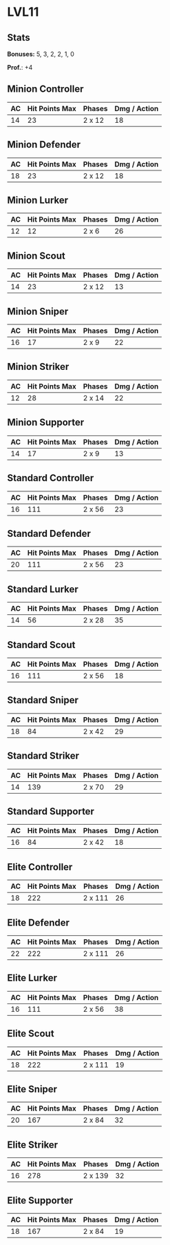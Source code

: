 # LVL11
## Stats
**Bonuses:**
5, 3, 2, 2, 1, 0

**Prof.**: +4
## Minion Controller
| AC  | Hit Points Max | Phases | Dmg / Action |
|  --- | -------------- | ------ | ------------ |
|14|23|2 x 12|18
## Minion Defender
| AC  | Hit Points Max | Phases | Dmg / Action |
|  --- | -------------- | ------ | ------------ |
|18|23|2 x 12|18
## Minion Lurker
| AC  | Hit Points Max | Phases | Dmg / Action |
|  --- | -------------- | ------ | ------------ |
|12|12|2 x 6|26
## Minion Scout
| AC  | Hit Points Max | Phases | Dmg / Action |
|  --- | -------------- | ------ | ------------ |
|14|23|2 x 12|13
## Minion Sniper
| AC  | Hit Points Max | Phases | Dmg / Action |
|  --- | -------------- | ------ | ------------ |
|16|17|2 x 9|22
## Minion Striker
| AC  | Hit Points Max | Phases | Dmg / Action |
|  --- | -------------- | ------ | ------------ |
|12|28|2 x 14|22
## Minion Supporter
| AC  | Hit Points Max | Phases | Dmg / Action |
|  --- | -------------- | ------ | ------------ |
|14|17|2 x 9|13
## Standard Controller
| AC  | Hit Points Max | Phases | Dmg / Action |
|  --- | -------------- | ------ | ------------ |
|16|111|2 x 56|23
## Standard Defender
| AC  | Hit Points Max | Phases | Dmg / Action |
|  --- | -------------- | ------ | ------------ |
|20|111|2 x 56|23
## Standard Lurker
| AC  | Hit Points Max | Phases | Dmg / Action |
|  --- | -------------- | ------ | ------------ |
|14|56|2 x 28|35
## Standard Scout
| AC  | Hit Points Max | Phases | Dmg / Action |
|  --- | -------------- | ------ | ------------ |
|16|111|2 x 56|18
## Standard Sniper
| AC  | Hit Points Max | Phases | Dmg / Action |
|  --- | -------------- | ------ | ------------ |
|18|84|2 x 42|29
## Standard Striker
| AC  | Hit Points Max | Phases | Dmg / Action |
|  --- | -------------- | ------ | ------------ |
|14|139|2 x 70|29
## Standard Supporter
| AC  | Hit Points Max | Phases | Dmg / Action |
|  --- | -------------- | ------ | ------------ |
|16|84|2 x 42|18
## Elite Controller
| AC  | Hit Points Max | Phases | Dmg / Action |
|  --- | -------------- | ------ | ------------ |
|18|222|2 x 111|26
## Elite Defender
| AC  | Hit Points Max | Phases | Dmg / Action |
|  --- | -------------- | ------ | ------------ |
|22|222|2 x 111|26
## Elite Lurker
| AC  | Hit Points Max | Phases | Dmg / Action |
|  --- | -------------- | ------ | ------------ |
|16|111|2 x 56|38
## Elite Scout
| AC  | Hit Points Max | Phases | Dmg / Action |
|  --- | -------------- | ------ | ------------ |
|18|222|2 x 111|19
## Elite Sniper
| AC  | Hit Points Max | Phases | Dmg / Action |
|  --- | -------------- | ------ | ------------ |
|20|167|2 x 84|32
## Elite Striker
| AC  | Hit Points Max | Phases | Dmg / Action |
|  --- | -------------- | ------ | ------------ |
|16|278|2 x 139|32
## Elite Supporter
| AC  | Hit Points Max | Phases | Dmg / Action |
|  --- | -------------- | ------ | ------------ |
|18|167|2 x 84|19
